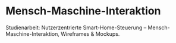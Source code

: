 # Mensch-Maschine-Interaktion
Studienarbeit: Nutzerzentrierte Smart-Home-Steuerung – Mensch-Maschine-Interaktion, Wireframes &amp; Mockups.
